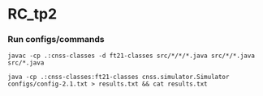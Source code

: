 # RC_tp2

### Run configs/commands

`javac -cp .:cnss-classes -d ft21-classes src/*/*/*.java src/*/*.java src/*.java`

`java -cp .:cnss-classes:ft21-classes cnss.simulator.Simulator configs/config-2.1.txt > results.txt && cat results.txt`
